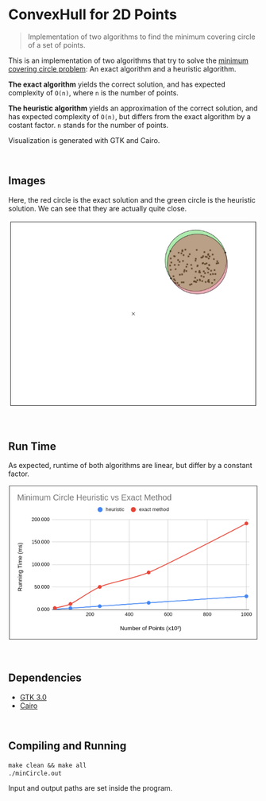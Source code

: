# ConvexHull for 2D Points
> Implementation of two algorithms to find the minimum covering circle of a set of points.

 This is an implementation of two algorithms that try to solve the [minimum covering circle problem](https://en.wikipedia.org/wiki/Smallest-circle_problem): An exact algorithm and a heuristic algorithm.

**The exact algorithm** yields the correct solution, and has expected complexity of `O(n)`, where `n` is the number of points.

**The heuristic algorithm** yields an approximation of the correct solution, and has expected complexity of `O(n)`, but differs from the exact algorithm by a costant factor. `n` stands for the number of points.


 Visualization is generated with GTK and Cairo.

<br>

## Images

Here, the red circle is the exact solution and the green circle is the heuristic solution. We can see that they are actually quite close.

![](images/example1.png)

<br>

## Run Time

As expected, runtime of both algorithms are linear, but differ by a constant factor.

![](images/runtime.png)


<br>

## Dependencies
* [GTK 3.0](https://www.cairographics.org/examples/)
* [Cairo](https://www.cairographics.org/)


<br>

## Compiling and Running
```
make clean && make all
./minCircle.out
```

Input and output paths are set inside the program.